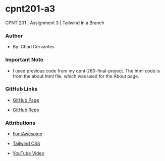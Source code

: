 # cpnt201-a3

CPNT 201 | Assignment 3 | Tailwind in a Branch

### Author

- By: Chad Cervantes

### Important Note

- I used previous code from my cpnt-260-final-project. The html code is from the about.html file, which was used for the About page.

### GitHub Links

- [GitHub Page](https://chad-cervantes.github.io/cpnt201-a3/)

- [GitHub Repo](https://github.com/chad-cervantes/cpnt201-a3/tree/main)

### Attributions 

- [FontAwesome](https://fontawesome.com/)

- [Tailwind CSS](https://tailwindcss.com/)

- [YouTube Video](https://www.youtube.com/embed/Q-8dnpiEePk?si=317wf7AM9MTd5efU)

